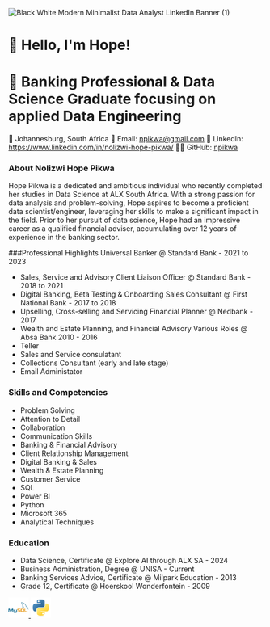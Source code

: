 ![Black   White Modern Minimalist Data Analyst LinkedIn Banner (1)](https://github.com/user-attachments/assets/8032a76c-ffa9-4bf8-b832-967703644078)
# 👋 Hello, I'm Hope!

# 🚀 Banking Professional & Data Science Graduate focusing on applied Data Engineering
📍 Johannesburg, South Africa
📧 Email: npikwa@gmail.com
🔗 LinkedIn: https://www.linkedin.com/in/nolizwi-hope-pikwa/
👨‍💻 GitHub: [npikwa](https://github.com/npikwa)

### About Nolizwi Hope Pikwa 
Hope Pikwa is a dedicated and ambitious individual who recently completed her studies in Data Science at ALX South Africa. With a strong passion for data analysis and problem-solving, Hope aspires to become a proficient data scientist/engineer, leveraging her skills to make a significant impact in the field. Prior to her pursuit of data science, Hope had an impressive career as a qualified financial adviser, accumulating over 12 years of experience in the banking sector.

###Professional Highlights
Universal Banker @ Standard Bank - 2021 to 2023
- Sales, Service and Advisory
Client Liaison Officer @ Standard Bank - 2018 to 2021
- Digital Banking, Beta Testing & Onboarding
Sales Consultant @ First National Bank - 2017 to 2018
- Upselling, Cross-selling and Servicing
Financial Planner @ Nedbank - 2017
- Wealth and Estate Planning, and Financial Advisory
Various Roles @ Absa Bank 2010 - 2016
- Teller 
- Sales and Service consulatant
- Collections Consultant (early and late stage)
- Email Administator

### Skills and Competencies
- Problem Solving
- Attention to Detail
- Collaboration
- Communication Skills
- Banking & Financial Advisory
- Client Relationship Management
- Digital Banking & Sales
- Wealth & Estate Planning
- Customer Service
- SQL
- Power BI
- Python
- Microsoft 365
- Analytical Techniques

### Education
- Data Science, Certificate @ Explore AI through ALX SA - 2024
- Business Administration, Degree @ UNISA - Current
- Banking Services Advice, Certificate @ Milpark Education - 2013
- Grade 12, Certificate @ Hoerskool Wonderfontein - 2009

<p align="left"> <a href="https://www.mysql.com/" target="_blank" rel="noreferrer"> <img src="https://raw.githubusercontent.com/devicons/devicon/master/icons/mysql/mysql-original-wordmark.svg" alt="mysql" width="40" height="40"/> </a> <a href="https://www.python.org" target="_blank" rel="noreferrer"> <img src="https://raw.githubusercontent.com/devicons/devicon/master/icons/python/python-original.svg" alt="python" width="40" height="40"/> </a> </p>
